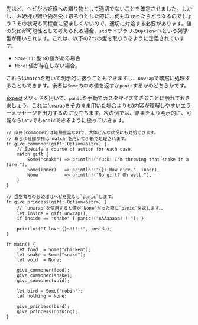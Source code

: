 <!-- We determined a snake is an inappropriate gift for a princess. But what if
she expected a gift and didn't receive one? That would be just as bad, so
it needs to be handled! In the `std` library, an `enum` called `Option<T>`
is used when absence is a possibility. It manifests itself as one of
two "options": -->
先ほど、ヘビがお姫様への贈り物として適切でないことを確定させました。しかし、お姫様が贈り物を受け取ろうとした際に、何もなかったらどうなるのでしょう？その状況も同程度に望ましくないので、適切に対処する必要があります。値の欠如が可能性として考えられる場合、`std`ライブラリの`Option<T>`という列挙型が用いられます。これは、以下の2つの型を取りうるように定義されています。

<!-- * `Some(T)`: An element of type `T` was found
* `None`: No element was found -->
* `Some(T)`: 型`T`の値がある場合
* `None`: 値が存在しない場合。

<!-- These can either be explicitly handled via `match` or implicitly with
`unwrap`. Implicit handling either returns the inner element or `panic`s. -->
これらは`match`を用いて明示的に扱うこともできますし、`unwrap`で暗黙に処理することもできます。後者は`Some`の中の値を返すか`panic`するかのどちらかです。

<!-- Note that it's possible to manually customize `panic` with
[expect][expect], but `unwrap` otherwise leaves us with a less
meaningful output than explicit handling. In the following example,
explicit handling yields a more controlled result while retaining the
option to `panic` if desired. -->
[expect]メソッドを用いて、`panic`を手動でカスタマイズできることに触れておきましょう。これは(`unwrap`をそのまま用いた場合よりも)内容が理解しやすいエラーメッセージを出力するのに役立ちます。次の例では、結果をより明示的に、可能ならいつでも`panic`できるように扱っていきます。

``` rust,editable,ignore,mdbook-runnable
// 庶民(commoner)は経験豊富なので、大体どんな状況にも対処できます。
// あらゆる贈り物は`match`を用いて手動で処理されます。
fn give_commoner(gift: Option<&str>) {
    // Specify a course of action for each case.
    match gift {
        Some("snake") => println!("Yuck! I'm throwing that snake in a fire."),
        Some(inner)   => println!("{}? How nice.", inner),
        None          => println!("No gift? Oh well."),
    }
}

// 温室育ちのお姫様はヘビを見ると`panic`します。
fn give_princess(gift: Option<&str>) {
    // `unwrap`を使用すると値が`None`だった際に`panic`を返します。。
    let inside = gift.unwrap();
    if inside == "snake" { panic!("AAAaaaaa!!!!"); }

    println!("I love {}s!!!!!", inside);
}

fn main() {
    let food  = Some("chicken");
    let snake = Some("snake");
    let void  = None;

    give_commoner(food);
    give_commoner(snake);
    give_commoner(void);

    let bird = Some("robin");
    let nothing = None;

    give_princess(bird);
    give_princess(nothing);
}

```

[expect]: http://doc.rust-lang.org/std/option/enum.Option.html#method.expect
